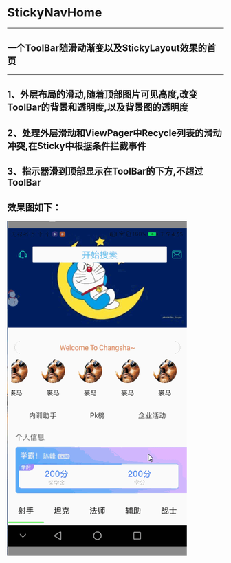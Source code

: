 # StickyNavHome
***
一个ToolBar随滑动渐变以及StickyLayout效果的首页
-----
***

1、外层布局的滑动,随着顶部图片可见高度,改变ToolBar的背景和透明度,以及背景图的透明度
 -------
2、处理外层滑动和ViewPager中Recycle列表的滑动冲突,在Sticky中根据条件拦截事件
 -------
3、指示器滑到顶部显示在ToolBar的下方,不超过ToolBar
 -------

 效果图如下：
  -------
  ![image](https://github.com/kevin321happy/StickyNavHome/blob/master/app/gif/home.gif)





